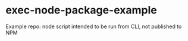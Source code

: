 # exec-node-package-example
Example repo: node script intended to be run from CLI, not published to NPM 
